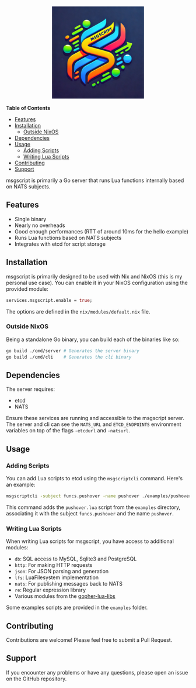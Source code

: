 <p align="center">
  <img src="logo.webp" width="50%" height="50%">
</p>

<!-- markdown-toc start - Don't edit this section. Run M-x markdown-toc-refresh-toc -->
**Table of Contents**

- [Features](#features)
- [Installation](#installation)
    - [Outside NixOS](#outside-nixos)
- [Dependencies](#dependencies)
- [Usage](#usage)
    - [Adding Scripts](#adding-scripts)
    - [Writing Lua Scripts](#writing-lua-scripts)
- [Contributing](#contributing)
- [Support](#support)

<!-- markdown-toc end -->


msgscript is primarily a Go server that runs Lua functions internally based on NATS subjects.

## Features

- Single binary
- Nearly no overheads
- Good enough performances (RTT of around 10ms for the hello example)
- Runs Lua functions based on NATS subjects
- Integrates with etcd for script storage

## Installation

msgscript is primarily designed to be used with Nix and NixOS (this is my personal use case). You can enable it in your NixOS configuration using the provided module:

```nix
services.msgscript.enable = true;
```

 The options are defined in the `nix/modules/default.nix` file.
 
### Outside NixOS
 
 Being a standalone Go binary, you can build each of the binaries like so:
 ```sh
 go build ./cmd/server # Generates the server binary
 go build ./cmd/cli    # Generates the cli binary
 ```

## Dependencies

The server requires:
- etcd
- NATS

Ensure these services are running and accessible to the msgscript server. The server and cli can see the `NATS_URL` and `ETCD_ENDPOINTS` environment variables on top of the flags `-etcdurl` and `-natsurl`.

## Usage

### Adding Scripts

You can add Lua scripts to etcd using the `msgscriptcli` command. Here's an example:

```bash
msgscriptcli -subject funcs.pushover -name pushover ./examples/pushover.lua
```

This command adds the `pushover.lua` script from the `examples` directory, associating it with the subject `funcs.pushover` and the name `pushover`.

### Writing Lua Scripts

When writing Lua scripts for msgscript, you have access to additional modules:

- `db`: SQL access to MySQL, Sqlite3 and PostgreSQL
- `http`: For making HTTP requests
- `json`: For JSON parsing and generation
- `lfs`: LuaFilesystem implementation
- `nats`: For publishing messages back to NATS
- `re`: Regular expression library
- Various modules from the [gopher-lua-libs](https://github.com/vadv/gopher-lua-libs) 

Some examples scripts are provided in the `examples` folder.

## Contributing

Contributions are welcome! Please feel free to submit a Pull Request.

## Support

If you encounter any problems or have any questions, please open an issue on the GitHub repository.
